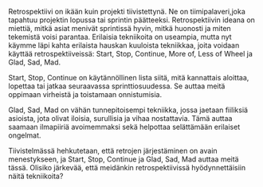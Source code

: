 Retrospektiivi on ikään kuin projekti tiivistettynä. Ne on tiimipalaveri,joka tapahtuu projektin lopussa tai sprintin päätteeksi. Retrospektiivin ideana on miettiä, mitkä asiat menivät sprintissä hyvin, mitkä huonosti ja miten tekemistä voisi parantaa. Erilaisia tekniikoita on useampia, mutta nyt käymme läpi kahta erilaista hauskan kuuloista tekniikkaa, joita voidaan käyttää retrospektiiveissä: Start, Stop, Continue, More of, Less of Wheel ja Glad, Sad, Mad.

Start, Stop, Continue on käytännöllinen lista siitä, mitä kannattais aloittaa, lopettaa tai jatkaa seuraavassa sprinttiosuudessa. Se auttaa meitä oppimaan virheistä ja toistamaan onnistumisia.

Glad, Sad, Mad on vähän tunnepitoisempi tekniikka, jossa jaetaan fiiliksiä asioista, jota olivat iloisia, surullisia ja vihaa nostattavia. Tämä auttaa saamaan ilmapiiriä avoimemmaksi sekä helpottaa selättämään erilaiset ongelmat.

Tiivistelmässä hehkutetaan, että retrojen järjestäminen on avain menestykseen, ja Start, Stop, Continue ja Glad, Sad, Mad auttaa meitä tässä. Olisiko järkevää, että meidänkin retrospektiivissä hyödynnettäisiin näitä tekniikoita?
